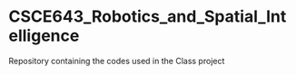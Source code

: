 # CSCE643_Robotics_and_Spatial_Intelligence
Repository containing the codes used in the Class project
